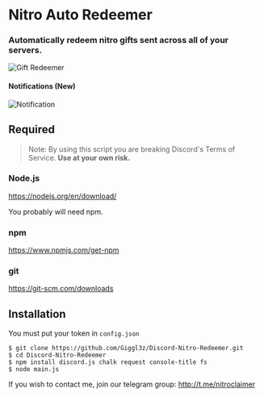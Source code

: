 # Nitro Auto Redeemer

### Automatically redeem nitro gifts sent across all of your servers.

![Gift Redeemer](https://cdn.discordapp.com/attachments/645899747969728512/646063780622499843/image0.jpg)

#### Notifications (New)
![Notification](https://cdn.discordapp.com/attachments/640700265367994388/649105849708576778/unknown.png)

## Required

> Note: By using this script you are breaking Discord's Terms of Service. **Use at your own risk.**

### Node.js

https://nodejs.org/en/download/



You probably will need npm.

### npm
https://www.npmjs.com/get-npm

### git
https://git-scm.com/downloads

## Installation
You must put your token in `config.json`
```console
$ git clone https://github.com/Giggl3z/Discord-Nitro-Redeemer.git
$ cd Discord-Nitro-Redeemer
$ npm install discord.js chalk request console-title fs
$ node main.js
```

If you wish to contact me, join our telegram group:  http://t.me/nitroclaimer
